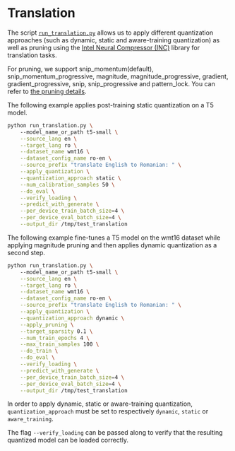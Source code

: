 <!---
Copyright 2022 The HuggingFace Team. All rights reserved.

Licensed under the Apache License, Version 2.0 (the "License");
you may not use this file except in compliance with the License.
You may obtain a copy of the License at

    http://www.apache.org/licenses/LICENSE-2.0

Unless required by applicable law or agreed to in writing, software
distributed under the License is distributed on an "AS IS" BASIS,
WITHOUT WARRANTIES OR CONDITIONS OF ANY KIND, either express or implied.
See the License for the specific language governing permissions and
limitations under the License.
-->

# Translation

The script [`run_translation.py`](https://github.com/huggingface/optimum-intel/blob/main/examples/neural_compressor/translation/run_translation.py)
allows us to apply different quantization approaches (such as dynamic, static and aware-training quantization) as well as pruning 
using the [Intel Neural Compressor (INC)](https://github.com/intel/neural-compressor) library for translation tasks.

For pruning, we support snip_momentum(default), snip_momentum_progressive, magnitude, magnitude_progressive, gradient, gradient_progressive, snip, snip_progressive and pattern_lock. You can refer to [the pruning details](https://github.com/intel/neural-compressor/tree/master/neural_compressor/pruner#pruning-types).

The following example applies post-training static quantization on a T5 model.

```bash
python run_translation.py \ 
    --model_name_or_path t5-small \
    --source_lang en \
    --target_lang ro \
    --dataset_name wmt16 \
    --dataset_config_name ro-en \
    --source_prefix "translate English to Romanian: " \
    --apply_quantization \
    --quantization_approach static \
    --num_calibration_samples 50 \
    --do_eval \
    --verify_loading \
    --predict_with_generate \
    --per_device_train_batch_size=4 \
    --per_device_eval_batch_size=4 \
    --output_dir /tmp/test_translation
```

The following example fine-tunes a T5 model on the wmt16 dataset while applying magnitude pruning and then applies dynamic quantization as a second step.

```bash
python run_translation.py \ 
    --model_name_or_path t5-small \
    --source_lang en \
    --target_lang ro \
    --dataset_name wmt16 \
    --dataset_config_name ro-en \
    --source_prefix "translate English to Romanian: " \
    --apply_quantization \
    --quantization_approach dynamic \
    --apply_pruning \
    --target_sparsity 0.1 \
    --num_train_epochs 4 \
    --max_train_samples 100 \
    --do_train \
    --do_eval \
    --verify_loading \
    --predict_with_generate \
    --per_device_train_batch_size=4 \
    --per_device_eval_batch_size=4 \
    --output_dir /tmp/test_translation
```

In order to apply dynamic, static or aware-training quantization, `quantization_approach` must be set to 
respectively `dynamic`, `static` or `aware_training`.

The flag `--verify_loading` can be passed along to verify that the resulting quantized model can be loaded correctly.
